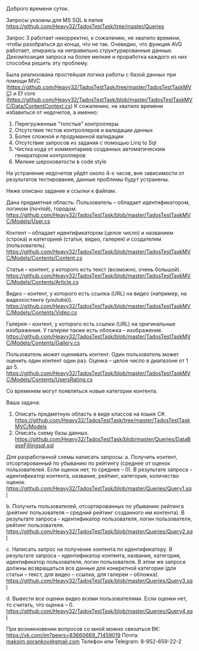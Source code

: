 Доброго времени суток.

Запросы указаны для MS SQL в папке https://github.com/Heavy32/TadosTestTask/tree/master/Queries

Запрос 3 работает некорректно, к сожалению, не хватило времени, чтобы разобраться до конца, что не так. Очевидно, что функция AVG работает, опираясь на неправильно структурированные данные. Декомпозиция запроса на более мелкие и проработка каждого из них способна решить эту проблему.

Была реализована простейшая логика работы с базой данных при помощи MVC (https://github.com/Heavy32/TadosTestTask/tree/master/TadosTestTaskMVC) и Ef core (https://github.com/Heavy32/TadosTestTask/blob/master/TadosTestTaskMVC/Data/ContentContext.cs)
К сожалению, не хватило времени избавиться от недочетов, а именно:
1) Перегруженные "толстые" контроллеры
2) Отсутствие тестов контроллеров и валидации данных
3) Более сложной и продуманной валидации
4) Отсутствие запросов из задания с помощью Linq to Sql
5) Чистка кода от комментариев созданных автоматическим гениратором контроллеров 
6) Мелкие шероховатости в code style

На устранение недочетов уйдёт около 4-х часов, вне зависимости от результатов тестирования, данные проблемы будут устранены.

Ниже описано задание и ссылки к файлам.

Дана предметная область: 
Пользователь – обладает идентификатором, логином (почтой), городом. https://github.com/Heavy32/TadosTestTask/blob/master/TadosTestTaskMVC/Models/User.cs

Контент – обладает идентификатором (целое число) и названием (строка) и категорией (статья, видео, галерея) и создателем (пользователь). 
https://github.com/Heavy32/TadosTestTask/blob/master/TadosTestTaskMVC/Models/Contents/Content.cs

Статья – контент, у которого есть текст (возможно, очень большой). 
https://github.com/Heavy32/TadosTestTask/blob/master/TadosTestTaskMVC/Models/Contents/Article.cs

Видео – контент, у которого есть ссылка (URL) на видео (например, на видеохостинге (youtube)). 
https://github.com/Heavy32/TadosTestTask/blob/master/TadosTestTaskMVC/Models/Contents/Video.cs

Галерея – контент, у которого есть ссылки (URL) на оригинальные изображения. У галереи также есть обложка – изображение. 
https://github.com/Heavy32/TadosTestTask/blob/master/TadosTestTaskMVC/Models/Contents/Gallery.cs

Пользователь может оценивать контент. Один пользователь может оценить один контент один раз. Оценка – целое число в диапазоне от 1 до 5. 
https://github.com/Heavy32/TadosTestTask/blob/master/TadosTestTaskMVC/Models/Contents/UsersRating.cs

Со временем могут появляться новые категории контента.

Ваша задача:
1. Описать предметную область в виде классов на языке C#. 
https://github.com/Heavy32/TadosTestTask/tree/master/TadosTestTaskMVC/Models
2. Описать схему базы данных.
https://github.com/Heavy32/TadosTestTask/blob/master/Queries/DataBaseFillingsql.sql

  Для разработанной схемы написать запросы:
  a. Получить контент, отсортированный по убыванию по рейтингу (среднее от оценок пользователей. Если оценок нет, то среднее – 0). В результате запроса – идентификатор контента, название, рейтинг, категория, количество оценок.
  https://github.com/Heavy32/TadosTestTask/blob/master/Queries/Query1.sql
  
  b. Получить пользователей, отсортированных по убыванию рейтинга (рейтинг пользователя – средний рейтинг созданного им контента). В результате запроса – идентификатор пользователя, логин пользователя, рейтинг пользователя.
  https://github.com/Heavy32/TadosTestTask/blob/master/Queries/Query2.sql
  
  c. Написать запрос на получение контента по идентификатору. В результате запроса – идентификатор контента, название, категория, идентификатор пользователя, логин пользователя. В этом же запросе должны возвращаться все данные для конкретной категории (для статьи – текст, для видео – ссылка, для галереи – обложка). 
  https://github.com/Heavy32/TadosTestTask/blob/master/Queries/Query3.sql
  
  d. Вывести все оценки видео всеми пользователями. Если оценки нет, то считать, что оценка – 0. 
  https://github.com/Heavy32/TadosTestTask/blob/master/Queries/Query4.sql
  
  При возникновении вопросов со мной можно связаться
  ВК: https://vk.com/im?peers=83660669_71459019
  Почта: maksim.gorankov@gmail.com
  Телефон или Telegram: 8-952-659-22-2
